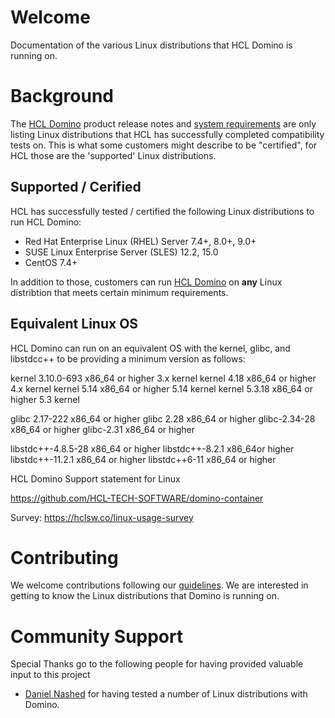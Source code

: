 # Welcome
Documentation of the various Linux distributions that HCL Domino is running on. 

# Background
The [HCL Domino](https://www.hcltechsw.com/domino/) product release notes and [system requirements](https://support.hcltechsw.com/csm?id=kb_article&sysparm_article=KB0073794) are only listing Linux distributions that HCL has successfully completed compatibility tests on. This is what some customers might describe to be "certified", for HCL those are the 'supported' Linux distributions.

## Supported / Cerified
HCL has successfully tested / certified the following Linux distributions to run HCL Domino:

- Red Hat Enterprise Linux (RHEL) Server 7.4+, 8.0+, 9.0+ 
- SUSE Linux Enterprise Server (SLES) 12.2, 15.0
- CentOS 7.4+
 
In addition to those, customers can run [HCL Domino](https://www.hcltechsw.com/domino/) on **any** Linux distribtion that meets certain minimum requirements.

## Equivalent Linux OS
HCL Domino can run on an equivalent OS with the 
kernel, glibc, and libstdcc++ to be providing a minimum version as follows:

kernel 3.10.0-693 x86_64 or higher 3.x kernel
kernel 4.18 x86_64 or higher 4.x kernel
kernel 5.14 x86_64 or higher 5.14 kernel
kernel 5.3.18 x86_64 or higher 5.3 kernel

glibc 2.17-222 x86_64 or higher
glibc 2.28 x86_64 or higher
glibc-2.34-28 x86_64 or higher
glibc-2.31 x86_64 or higher

libstdc++-4.8.5-28 x86_64 or higher
libstdc++-8.2.1 x86_64or higher
libstdc++-11.2.1 x86_64 or higher
libstdc++6-11 x86_64 or higher

HCL Domino Support statement for Linux


https://github.com/HCL-TECH-SOFTWARE/domino-container


Survey: https://hclsw.co/linux-usage-survey

# Contributing
We welcome contributions following our [guidelines](CONTRIBUTING.md). We are interested in getting to know the Linux distributions that Domino is running on. 

# Community Support

Special Thanks go to the following people for having provided valuable input to this project

- [Daniel Nashed](https://blog.nashcom.de/) for having tested a number of Linux distributions with Domino.